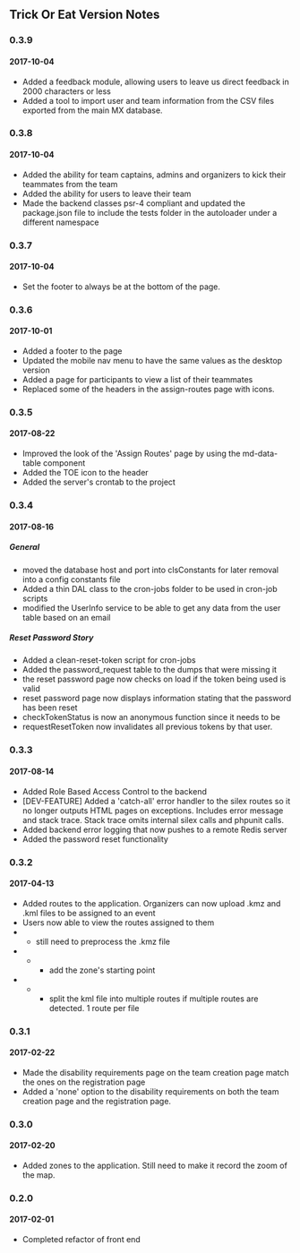 ## Trick Or Eat Version Notes

### 0.3.9
#### 2017-10-04
 * Added a feedback module, allowing users to leave us direct feedback in 2000 characters or less
 * Added a tool to import user and team information from the CSV files exported from the main MX database.

### 0.3.8
#### 2017-10-04
 * Added the ability for team captains, admins and organizers to kick their teammates from the team
 * Added the ability for users to leave their team
 * Made the backend classes psr-4 compliant and updated the package.json file to include the tests folder in the autoloader under a different namespace


### 0.3.7
#### 2017-10-04
 * Set the footer to always be at the bottom of the page.

### 0.3.6
#### 2017-10-01
 * Added a footer to the page
 * Updated the mobile nav menu to have the same values as the desktop version
 * Added a page for participants to view a list of their teammates
 * Replaced some of the headers in the assign-routes page with icons.

### 0.3.5
#### 2017-08-22
 * Improved the look of the 'Assign Routes' page by using the md-data-table component
 * Added the TOE icon to the header
 * Added the server's crontab to the project

### 0.3.4
#### 2017-08-16
##### General
 * moved the database host and port into clsConstants for later removal into a config constants file
 * Added a thin DAL class to the cron-jobs folder to be used in cron-job scripts
 * modified the UserInfo service to be able to get any data from the user table based on an email
 
##### Reset Password Story
 * Added a clean-reset-token script for cron-jobs
 * Added the password_request table to the dumps that were missing it
 * the reset password page now checks on load if the token being used is valid
 * reset password page now displays information stating that the password has been reset
 * checkTokenStatus is now an anonymous function since it needs to be
 * requestResetToken now invalidates all previous tokens by that user.

### 0.3.3
#### 2017-08-14
 * Added Role Based Access Control to the backend
 * [DEV-FEATURE] Added a 'catch-all' error handler to the silex routes so it no longer outputs HTML pages on exceptions. Includes error message and stack trace. Stack trace omits internal silex calls and phpunit calls.
 * Added backend error logging that now pushes to a remote Redis server
 * Added the password reset functionality

### 0.3.2
#### 2017-04-13
 * Added routes to the application. Organizers can now upload .kmz and .kml files to be assigned to an event
 * Users now able to view the routes assigned to them
 * - still need to preprocess the .kmz file
 * - - add the zone's starting point
 * - - split the kml file into multiple routes if multiple routes are detected. 1 route per file

### 0.3.1
#### 2017-02-22 
 * Made the disability requirements page on the team creation page match the ones on the registration page
 * Added a 'none' option to the disability requirements on both the team creation page and the registration page.

### 0.3.0
#### 2017-02-20 
 * Added zones to the application. Still need to make it record the zoom of the map.

### 0.2.0
#### 2017-02-01 
 * Completed refactor of front end